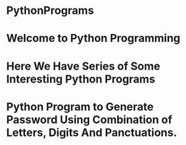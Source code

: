 # PythonPrograms

# Welcome to Python Programming
# Here We Have Series of Some Interesting Python Programs

# Python Program to Generate Password Using Combination of Letters, Digits And Panctuations.
